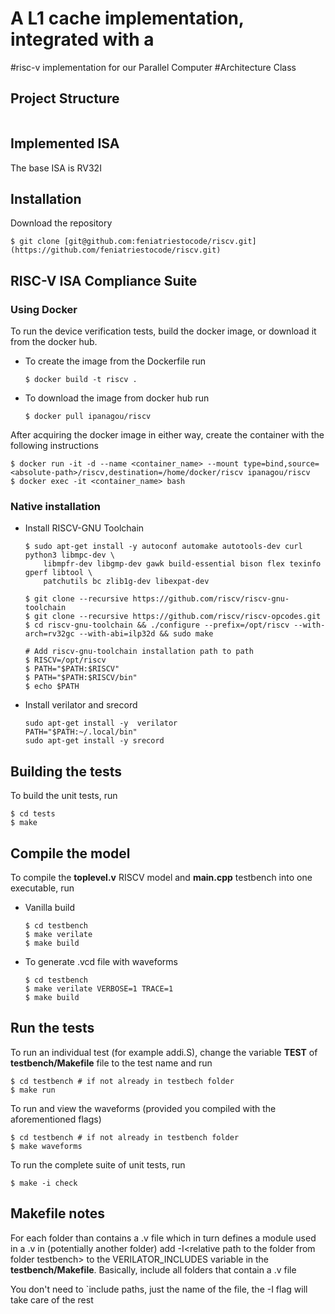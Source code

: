 # A L1 cache implementation, integrated with a
#risc-v implementation for our Parallel Computer #Architecture Class

## Project Structure
<picture>
  <source media="(prefers-color-scheme: dark)" srcset="docs/newfilestructure_dark.png">
  <img alt="" src="docs/newfilestructure_dark.png">
</picture>

## Implemented ISA
The base ISA is RV32I

## Installation
Download the repository
```
$ git clone [git@github.com:feniatriestocode/riscv.git](https://github.com/feniatriestocode/riscv.git)
```

## RISC-V ISA Compliance Suite

### Using Docker
To run the device verification tests, build the docker image, or download it from the docker hub.

* To create the image from the Dockerfile run
	```
	$ docker build -t riscv .
	```

* To download the image from docker hub run
	```
	$ docker pull ipanagou/riscv
	```

After acquiring the docker image in either way, create the container with the following instructions
```
$ docker run -it -d --name <container_name> --mount type=bind,source=<absolute-path>/riscv,destination=/home/docker/riscv ipanagou/riscv
$ docker exec -it <container_name> bash
```

### Native installation

* Install RISCV-GNU Toolchain
	```
	$ sudo apt-get install -y autoconf automake autotools-dev curl python3 libmpc-dev \
		libmpfr-dev libgmp-dev gawk build-essential bison flex texinfo gperf libtool \
		patchutils bc zlib1g-dev libexpat-dev

	$ git clone --recursive https://github.com/riscv/riscv-gnu-toolchain
	$ git clone --recursive https://github.com/riscv/riscv-opcodes.git
	$ cd riscv-gnu-toolchain && ./configure --prefix=/opt/riscv --with-arch=rv32gc --with-abi=ilp32d && sudo make

	# Add riscv-gnu-toolchain installation path to path
	$ RISCV=/opt/riscv
	$ PATH="$PATH:$RISCV"
	$ PATH="$PATH:$RISCV/bin"
	$ echo $PATH
	```

* Install verilator and srecord
	```
	sudo apt-get install -y  verilator
	PATH="$PATH:~/.local/bin"
	sudo apt-get install -y srecord
	```

## Building the tests
To build the unit tests, run 
```
$ cd tests
$ make
```

## Compile the model
To compile the **toplevel.v** RISCV model and **main.cpp** testbench into one executable, run

* Vanilla build
	```
	$ cd testbench
	$ make verilate
	$ make build
	```
* To generate .vcd file with waveforms
	```
	$ cd testbench
	$ make verilate VERBOSE=1 TRACE=1
	$ make build
	```

## Run the tests
To run an individual test (for example addi.S), change the variable **TEST** of **testbench/Makefile** file to the test name and run
```
$ cd testbench # if not already in testbech folder
$ make run
```

To run and view the waveforms (provided you compiled with the aforementioned flags)
```
$ cd testbench # if not already in testbench folder
$ make waveforms
```

To run the complete suite of unit tests, run
```
$ make -i check
```

## Makefile notes
For each folder than contains a .v file which in turn defines a module used in a .v in (potentially another folder) add -I\<relative path to the folder from folder testbench\> to the VERILATOR_INCLUDES variable in the **testbench/Makefile**. Basically, include all folders that contain a .v file

You don't need to `include paths, just the name of the file, the -I flag will take care of the rest
